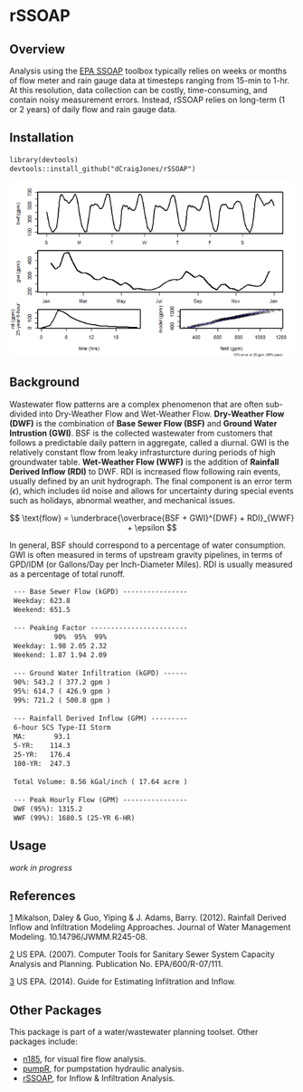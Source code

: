 # rSSOAP

## Overview
Analysis using the [EPA SSOAP](https://www.epa.gov/water-research/sanitary-sewer-overflow-analysis-and-planning-ssoap-toolbox) toolbox typically relies on weeks or months of flow meter and rain gauge data at timesteps ranging from 15-min to 1-hr. At this resolution, data collection can be costly, time-consuming, and contain noisy measurement errors.  Instead, rSSOAP relies on long-term (1 or 2 years) of daily flow and rain gauge data.

## Installation
```
library(devtools)
devtools::install_github("dCraigJones/rSSOAP")
```

<img src="fig/hourly_summary.png" alt="drawing" style="width:600px;align:middle;"/>

## Background

Wastewater flow patterns are a complex phenomenon that are often sub-divided into Dry-Weather Flow and Wet-Weather Flow.  **Dry-Weather Flow (DWF)** is the combination of **Base Sewer Flow (BSF)** and **Ground Water Intrustion (GWI)**.  BSF is the collected wastewater from customers that follows a predictable daily pattern in aggregate, called a diurnal.  GWI is the relatively constant flow from leaky infrasturcture during periods of high groundwater table.  **Wet-Weather Flow (WWF)** is the addition of **Rainfall Derived Inflow (RDI)** to DWF.  RDI is increased flow following rain events, usually defined by an unit hydrograph.  The final component is an error term ($\epsilon$), which includes iid noise and allows for uncertainty during special events such as holidays, abnormal weather, and mechanical issues.

$$ \text{flow} = \underbrace{\overbrace{BSF + GWI}^{DWF} + RDI}_{WWF} + \epsilon $$

In general, BSF should correspond to a percentage of water consumption.  GWI is often measured in terms of upstream gravity pipelines, in terms of GPD/IDM (or Gallons/Day per Inch-Diameter Miles).  RDI is usually measured as a percentage of total runoff.

```
 --- Base Sewer Flow (kGPD) ----------------
 Weekday: 623.8 
 Weekend: 651.5 
 
 --- Peaking Factor ------------------------
           90%  95%  99% 
 Weekday: 1.98 2.05 2.32 
 Weekend: 1.87 1.94 2.09 
 
 --- Ground Water Infiltration (kGPD) ------
 90%: 543.2 ( 377.2 gpm ) 
 95%: 614.7 ( 426.9 gpm ) 
 99%: 721.2 ( 500.8 gpm ) 
 
 --- Rainfall Derived Inflow (GPM) ---------
 6-hour SCS Type-II Storm 
 MA:       93.1 
 5-YR:    114.3 
 25-YR:   176.4 
 100-YR:  247.3 
 
 Total Volume: 8.56 kGal/inch ( 17.64 acre ) 
 
 --- Peak Hourly Flow (GPM) ----------------
 DWF (95%): 1315.2 
 WWF (99%): 1680.5 (25-YR 6-HR)
```


## Usage
*work in progress*

  


## References

[1](https://www.researchgate.net/publication/287852048_Rainfall_Derived_Inflow_and_Infiltration_Modeling_Approaches) Mikalson, Daley & Guo, Yiping & J. Adams, Barry. (2012). Rainfall Derived Inflow and Infiltration Modeling Approaches. Journal of Water Management Modeling. 10.14796/JWMM.R245-08. 

[2](https://nepis.epa.gov/Adobe/PDF/P1008BBP.pdf) US EPA. (2007). Computer Tools for Sanitary Sewer System Capacity Analysis and Planning. Publication No. EPA/600/R-07/111.

[3](https://www3.epa.gov/region1/sso/pdfs/Guide4EstimatingInfiltrationInflow.pdf) US EPA. (2014). Guide for Estimating Infiltration and Inflow.

## Other Packages
This package is part of a water/wastewater planning toolset.  Other packages include:

- [n185](https://www.github.com/dCraigJones/n185/), for visual fire flow analysis.
- [pumpR](https://www.github.com/dCraigJones/pumpR/), for pumpstation hydraulic analysis.
- [rSSOAP](https://www.github.com/dCraigJones/rSSOAP/), for Inflow & Infiltration Analysis.
